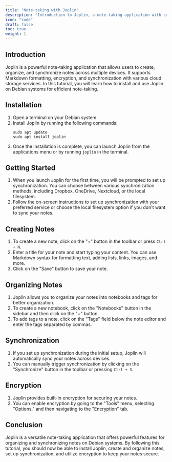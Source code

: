 ```yaml
---
title: "Note-taking with Joplin"
description: "Introduction to Joplin, a note-taking application with support for Markdown, synchronization, and encryption, on Debian systems, including installation and usage instructions."
icon: "code"
draft: false
toc: true
weight: 1
---
```


## Introduction

Joplin is a powerful note-taking application that allows users to create, organize, and synchronize notes across multiple devices. It supports Markdown formatting, encryption, and synchronization with various cloud storage services. In this tutorial, you will learn how to install and use Joplin on Debian systems for efficient note-taking.

## Installation

1. Open a terminal on your Debian system.
2. Install Joplin by running the following commands:
   ```
   sudo apt update
   sudo apt install joplin
   ```
3. Once the installation is complete, you can launch Joplin from the applications menu or by running `joplin` in the terminal.

## Getting Started

1. When you launch Joplin for the first time, you will be prompted to set up synchronization. You can choose between various synchronization methods, including Dropbox, OneDrive, Nextcloud, or the local filesystem.
2. Follow the on-screen instructions to set up synchronization with your preferred service or choose the local filesystem option if you don't want to sync your notes.

## Creating Notes

1. To create a new note, click on the "+" button in the toolbar or press `Ctrl + N`.
2. Enter a title for your note and start typing your content. You can use Markdown syntax for formatting text, adding lists, links, images, and more.
3. Click on the "Save" button to save your note.

## Organizing Notes

1. Joplin allows you to organize your notes into notebooks and tags for better organization.
2. To create a new notebook, click on the "Notebooks" button in the sidebar and then click on the "+" button.
3. To add tags to a note, click on the "Tags" field below the note editor and enter the tags separated by commas.

## Synchronization

1. If you set up synchronization during the initial setup, Joplin will automatically sync your notes across devices.
2. You can manually trigger synchronization by clicking on the "Synchronize" button in the toolbar or pressing `Ctrl + S`.

## Encryption

1. Joplin provides built-in encryption for securing your notes.
2. You can enable encryption by going to the "Tools" menu, selecting "Options," and then navigating to the "Encryption" tab.

## Conclusion

Joplin is a versatile note-taking application that offers powerful features for organizing and synchronizing notes on Debian systems. By following this tutorial, you should now be able to install Joplin, create and organize notes, set up synchronization, and utilize encryption to keep your notes secure.
